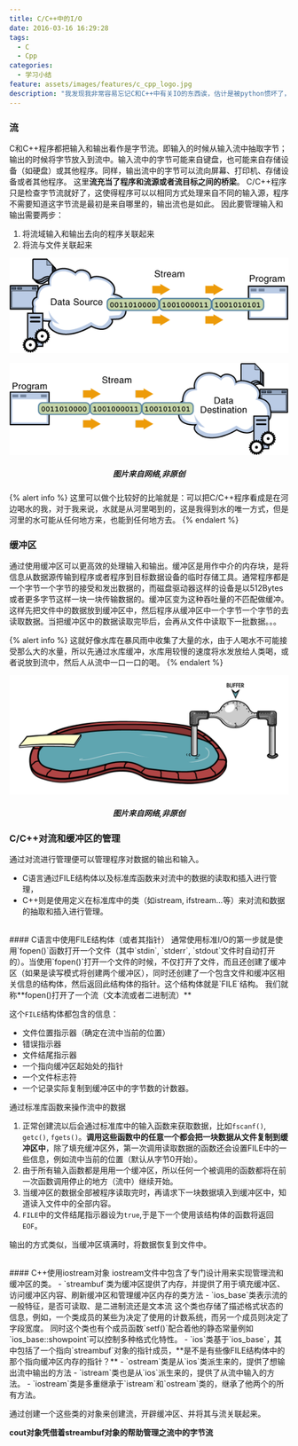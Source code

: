 ```yaml
---
title: C/C++中的I/O
date: 2016-03-16 16:29:28
tags:
  - C
  - Cpp
categories:
  - 学习小结
feature: assets/images/features/c_cpp_logo.jpg
description: "我发现我非常容易忘记C和C++中有关IO的东西诶，估计是被python惯坏了，决定趁热把C和C++中IO相关的东西总结下，如果以后忘了还可以回来看看。"
---
```


### 流
C和C++程序都把输入和输出看作是字节流。即输入的时候从输入流中抽取字节；输出的时候将字节放入到流中。输入流中的字节可能来自键盘，也可能来自存储设备（如硬盘）或其他程序。同样，输出流中的字节可以流向屏幕、打印机、存储设备或者其他程序。
这里**流充当了程序和流源或者流目标之间的桥梁**。
C/C++程序只是检查字节流就好了，这使得程序可以以相同方式处理来自不同的输入源，程序不需要知道这字节流是最初是来自哪里的，输出流也是如此。
因此要管理输入和输出需要两步：
1. 将流域输入和输出去向的程序关联起来
2. 将流与文件关联起来
<!-- more -->

![](assets/images/blog_img/2016-03-16-C-Cpp中的IO/io-ins.gif)

![](assets/images/blog_img/2016-03-16-C-Cpp中的IO/io-outs.gif)

<h5 align="center">图片来自网络,非原创</h5>

{% alert info %}
这里可以做个比较好的比喻就是：可以把C/C++程序看成是在河边喝水的我，对于我来说，水就是从河里喝到的，这是我得到水的唯一方式，但是河里的水可能从任何地方来，也能到任何地方去。
{% endalert %}

### 缓冲区

通过使用缓冲区可以更高效的处理输入和输出。缓冲区是用作中介的内存块，是将信息从数据源传输到程序或者程序到目标数据设备的临时存储工具。通常程序都是一个字节一个字节的接受和发出数据的，而磁盘驱动器这样的设备是以512Bytes或者更多字节这样一块一块传输数据的。缓冲区变为这种吞吐量的不匹配做缓冲。这样先把文件中的数据放到缓冲区中，然后程序从缓冲区中一个字节一个字节的去读取数据。当把缓冲区中的数据读取完毕后，会再从文件中读取下一批数据。。。

{% alert info %}
这就好像水库在暴风雨中收集了大量的水，由于人喝水不可能接受那么大的水量，所以先通过水库缓冲，水库用较慢的速度将水发放给人类喝，或者说放到流中，然后人从流中一口一口的喝。
{% endalert %}

![](assets/images/blog_img/2016-03-16-C-Cpp中的IO/BufferedStream.png)

<h5 align="center">图片来自网络,非原创</h5>

### C/C++对流和缓冲区的管理
通过对流进行管理便可以管理程序对数据的输出和输入。
- C语言通过FILE结构体以及标准库函数来对流中的数据的读取和插入进行管理，
- C++则是使用定义在标准库中的类（如istream, ifstream...等）来对流和数据的抽取和插入进行管理。

<br>
#### C语言中使用FILE结构体（或者其指针）
通常使用标准I/O的第一步就是使用`fopen()`函数打开一个文件（其中`stdin`, `stderr`, `stdout`文件时自动打开的）。当使用`fopen()`打开一个文件的时候，不仅打开了文件，而且还创建了缓冲区（如果是读写模式将创建两个缓冲区），同时还创建了一个包含文件和缓冲区相关信息的结构体，然后返回此结构体的指针。这个结构体就是`FILE`结构。
我们就称**fopen()打开了一个流（文本流或者二进制流）**

这个`FILE`结构体都包含的信息：
- 文件位置指示器（确定在流中当前的位置）
- 错误指示器
- 文件结尾指示器
- 一个指向缓冲区起始处的指针
- 一个文件标志符
- 一个记录实际复制到缓冲区中的字节数的计数器。

通过标准库函数来操作流中的数据
1. 正常创建流以后会通过标准库中的输入函数来获取数据，比如`fscanf()`, `getc()`, `fgets()`。**调用这些函数中的任意一个都会把一块数据从文件复制到缓冲区中**，除了填充缓冲区外，第一次调用读取数据的函数还会设置FILE中的一些信息，例如流中当前的位置（默认从字节0开始）。
2. 由于所有输入函数都是用用一个缓冲区，所以任何一个被调用的函数都将在前一次函数调用停止的地方（流中）继续开始。
3. 当缓冲区的数据全部被程序读取完时，再请求下一块数据填入到缓冲区中，知道读入文件中的全部内容。
4. `FILE`中的文件结尾指示器设为`true`,于是下一个使用该结构体的函数将返回`EOF`。

输出的方式类似，当缓冲区填满时，将数据恢复到文件中。

<br>
#### C++使用iostream对象
iostream文件中包含了专门设计用来实现管理流和缓冲区的类。
- `streambuf`类为缓冲区提供了内存，并提供了用于填充缓冲区、访问缓冲区内容、刷新缓冲区和管理缓冲区内存的类方法
- `ios_base`类表示流的一般特征，是否可读取、是二进制流还是文本流
    这个类也存储了描述格式状态的信息，例如，一个类成员的某些为决定了使用的计数系统，而另一个成员则决定了字段宽度。
    同时这个类也有个成员函数`setf()`配合着他的静态常量例如`ios_base::showpoint`可以控制多种格式化特性。
- `ios`类基于`ios_base`，其中包括了一个指向`streambuf`对象的指针成员，**是不是有些像FILE结构体中的那个指向缓冲区内存的指针？**
- `ostream`类是从`ios`类派生来的，提供了想输出流中输出的方法
- `istream`类也是从`ios`派生来的，提供了从流中输入的方法。
- `iostream`类是多重继承于`istream`和`ostream`类的，继承了他两个的所有方法。

通过创建一个这些类的对象来创建流，开辟缓冲区、并将其与流关联起来。

**cout对象凭借着streambuf对象的帮助管理之流中的字节流**

